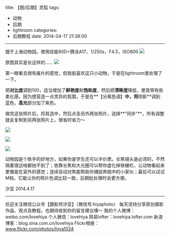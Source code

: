 title: 【图/后期】灵狐
tags:
  - 动物
  - 后期
  - lightroom
categories:
  - 后期教程
date: 2014-04-17 21:38:00
---
摄于上海动物园。使用佳能60D+腾龙A17，1/250s，F4.5，ISO800
![](http://mmbiz.qpic.cn/mmbiz/xBmfrfspdryuyfedUibX6SAUDFZyNME71tfYxgLbjMPFqrRGQa9QMEM94fiavfBDznoF2ibYf5MZMZnPKvFbX5r3Q/0)

原图其实是长这样的……
![](http://mmbiz.qpic.cn/mmbiz/xBmfrfspdryuyfedUibX6SAUDFZyNME71xLhZMerOdPDJoq0z8Zsjwu44cjPcJ1WuGdORWbCDM37I1ymqDz2RVg/0)

第一眼看去很有废片的感觉，但我挺喜欢这只小动物，于是在lightroom里处理了一下。

把**对比度**调到100，适当增加了**鲜艳度**和**饱和度**，然后把**清晰度**降低，使其带有些柔化感。因为想营造一点灵异的氛围，于是在**【分离色调】**中，将**阴影**调到蓝色，**高光**部分加了紫色。

做完这张照片后，将其选中，然后点击另外两张照片，选择**“同步”**，所有调整就会复制到另两张照片上，很省时省力～

![](http://mmbiz.qpic.cn/mmbiz/xBmfrfspdryuyfedUibX6SAUDFZyNME71JibmQ0khoBuCuEiaEZJxruDXlGlhFeVFX8VVSqaz8TibLicx6iaiay00hjqA/0)

![](http://mmbiz.qpic.cn/mmbiz/xBmfrfspdryuyfedUibX6SAUDFZyNME71HG07RLic0fgIVvQjF3TxTVeYKG6nT5tOfIxMeFQLrssJTX0rGof5icibQ/0)

![](http://mmbiz.qpic.cn/mmbiz/xBmfrfspdryuyfedUibX6SAUDFZyNME71D8VWsjrm6yeXFVI6oWxBvib5icHJpfDwpfG517ZG4icfE4peWBPLoC12A/0)


动物园是个练手的好地方，如果你是学生还可以半价票。长焦镜头是必须的，不然隔着很远啥都拍不到了；依靠长焦和大光圈可以帮你虚化掉铁栅栏，让动物看起来更像是在室外的感觉；连续自动对焦能帮助你捕捉奔跑中的小家伙；最后可以试试M档，它能让你的照片色调比较一致，后期批处理时会更方便。

汐亚
2014.4.17

-------------
欢迎关注微信公众号【摄影师汐亚】（微信号:hiyaphoto）
每天坚持分享原创摄影作品、观点及教程。也期待收到你的留言建议噢～
我的个人微博：weibo.com/lovehiya
个人微信：lovehiya
网易lofter：lovehiya.lofter.com
新浪博客：blog.sina.com.cn/lovehiya
Flickr相册：www.flickr.com/photos/hiya1024